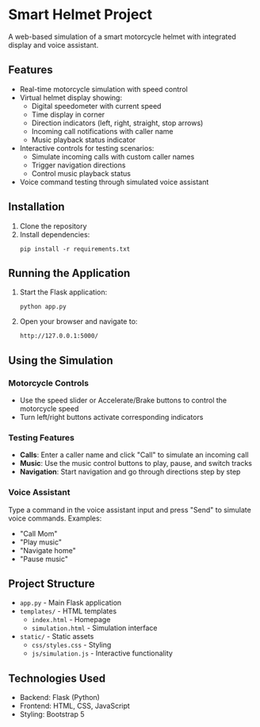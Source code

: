 # Smart Helmet Project

A web-based simulation of a smart motorcycle helmet with integrated display and voice assistant.

## Features

- Real-time motorcycle simulation with speed control
- Virtual helmet display showing:
  - Digital speedometer with current speed
  - Time display in corner
  - Direction indicators (left, right, straight, stop arrows)
  - Incoming call notifications with caller name
  - Music playback status indicator
- Interactive controls for testing scenarios:
  - Simulate incoming calls with custom caller names
  - Trigger navigation directions
  - Control music playback status
- Voice command testing through simulated voice assistant

## Installation

1. Clone the repository
2. Install dependencies:
   ```
   pip install -r requirements.txt
   ```

## Running the Application

1. Start the Flask application:
   ```
   python app.py
   ```
2. Open your browser and navigate to:
   ```
   http://127.0.0.1:5000/
   ```

## Using the Simulation

### Motorcycle Controls

- Use the speed slider or Accelerate/Brake buttons to control the motorcycle speed
- Turn left/right buttons activate corresponding indicators

### Testing Features

- **Calls**: Enter a caller name and click "Call" to simulate an incoming call
- **Music**: Use the music control buttons to play, pause, and switch tracks
- **Navigation**: Start navigation and go through directions step by step

### Voice Assistant

Type a command in the voice assistant input and press "Send" to simulate voice commands. Examples:

- "Call Mom"
- "Play music"
- "Navigate home"
- "Pause music"

## Project Structure

- `app.py` - Main Flask application
- `templates/` - HTML templates
  - `index.html` - Homepage
  - `simulation.html` - Simulation interface
- `static/` - Static assets
  - `css/styles.css` - Styling
  - `js/simulation.js` - Interactive functionality

## Technologies Used

- Backend: Flask (Python)
- Frontend: HTML, CSS, JavaScript
- Styling: Bootstrap 5
